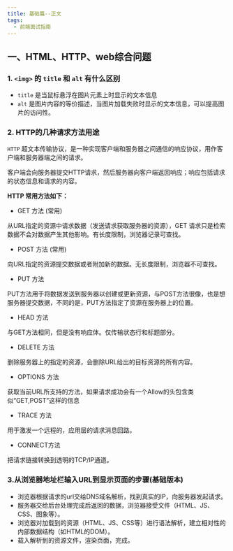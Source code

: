 ```yaml
---
title: 基础篇--正文
tags:
  - 前端面试指南
---
```

## 一、HTML、HTTP、web综合问题
### 1. `<img>` 的 `title` 和 `alt` 有什么区别
*  `title` 是当鼠标悬浮在图片元素上时显示的文本信息
*  `alt` 是图片内容的等价描述，当图片加载失败时显示的文本信息，可以提高图片的访问性。

### 2. HTTP的几种请求方法用途
`HTTP` 超文本传输协议，是一种实现客户端和服务器之间通信的响应协议，用作客户端和服务器端之间的请求。

客户端会向服务器提交HTTP请求，然后服务器向客户端返回响应；响应包括请求的状态信息和请求的内容。

<strong>HTTP 常用方法如下： </strong>

* GET 方法 (常用)

从URL指定的资源中请求数据（发送请求获取服务器的资源），GET 请求只是检索数据不会对数据产生其他影响。有长度限制，浏览器记录可查找。
* POST 方法 (常用)

向URL指定的资源提交数据或者附加新的数据。无长度限制，浏览器不可查找。
* PUT 方法

PUT方法用于将数据发送到服务器以创建或更新资源，与POST方法很像，也是想服务器提交数据，不同的是，PUT方法指定了资源在服务器上的位置。
* HEAD 方法

与GET方法相同，但是没有响应体。仅传输状态行和标题部分。
* DELETE 方法

删除服务器上的指定的资源，会删除URL给出的目标资源的所有内容。
* OPTIONS 方法

获取当前URL所支持的方法，如果请求成功会有一个Allow的头包含类似“GET,POST”这样的信息
* TRACE 方法

用于激发一个远程的，应用层的请求消息回路。
* CONNECT方法

把请求链接转换到透明的TCP/IP通道。

### 3.从浏览器地址栏输入URL到显示页面的步骤(基础版本)
* 浏览器根据请求的url交给DNS域名解析，找到真实的IP，向服务器发起请求。
* 服务器交给后台处理完成后返回的数据，浏览器接受文件（HTML、JS、CSS、图象等）。
* 浏览器对加载到的资源（HTML、JS、CSS等）进行语法解析，建立相对性的内部数据结构（如HTML的DOM）。
* 载入解析到的资源文件，渲染页面，完成。




















